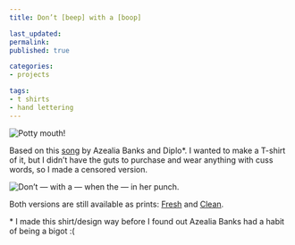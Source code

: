 ```yaml
---
title: Don’t [beep] with a [boop]

last_updated: 
permalink: 
published: true

categories:
- projects

tags:
- t shirts
- hand lettering
---
```


![Potty mouth!](/assets/images/2013-03-01-dont_fuck_with_fresh-800x1236.jpg)

Based on this [song](https://soundcloud.com/djfreshdirect/azealia-banks-fuck-up-the-fun) by Azealia Banks and Diplo&#42;. I wanted to make a T-shirt of it, but I didn’t have the guts to purchase and wear anything with cuss words, so I made a censored version.

![Don’t — with a — when the — in her punch.](/assets/images/2013-03-01-dont_fuck_with_clean-800x1236.jpg)

Both versions are still available as prints: [Fresh](http://society6.com/psyoko/dont-fuck-with-a-bitch#1=45) and [Clean](http://society6.com/psyoko/dont--with-a--fresh_print#1=45).

&#42; I made this shirt/design way before I found out Azealia Banks had a habit of being a bigot :(